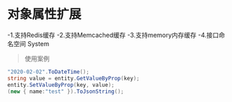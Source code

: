 ﻿# 对象属性扩展

-1.支持Redis缓存
-2.支持Memcached缓存
-3.支持memory内存缓存
-4.接口命名空间 System

> 使用案例
```C#
"2020-02-02".ToDateTime();
string value = entity.GetValueByProp(key);
entity.SetValueByProp(key, value);
(new { name:"test" }).ToJsonString();
```
